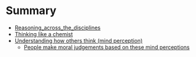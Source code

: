 # Summary

* [Reasoning_across_the_disciplines](README.md)
* [Thinking like a chemist](thinking_like_a_chemist.md)
* [Understanding how others think (mind perception)](understanding_how_others_think_mind_perception\README.md)
  * [People make moral judgements based on these mind perceptions](understanding_how_others_think_mind_perception\people_make_moral_judgements_based_on_these_mind_p.md)
